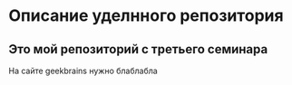 # Описание уделнного репозитория

## Это мой репозиторий с третьего семинара

На сайте geekbrains нужно блаблабла